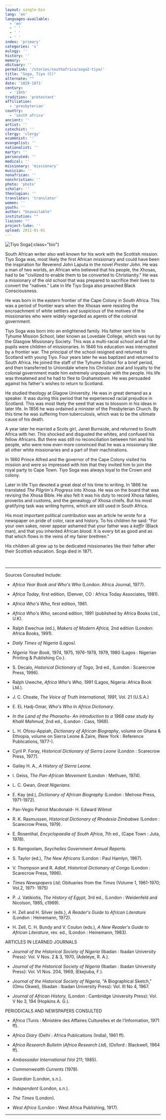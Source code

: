 ```yaml
---
layout: single-bio
lang: 'en'
languages-available:
  - 'en'
  - ' '
  - ' '
  - ' '
index: 'primary'
categories: 's'
eulogy: ''
history: ''
memory: ''
obituary: ''
permalink: '/stories/southafrica/soga2-tiyo/'
title: "Soga, Tiyo (C)"
alternate: ""
date: '1829-1871'
century:
  - '19th'
tradition: 'protestant'
affiliation:
  - 'presbyterian'
country:
  - 'south africa'
ancient: ''
artist: ''
catechist: ''
clergy: 'clergy'
ecumenist: ''
evangelist: ''
nationalist: ''
martyr: ''
persecuted: ''
medical: ''
missionary: 'missionary'
musician: ''
nonafrican: ''
nonchristian: ''
photo: 'photo'
scholar: ''
theologian: ''
translator: 'translator'
women: ''
youth: ''
author: "Unavailable"
institution: ""
liaison: ""
project-luke: ''
upload: 2011-01-01
---
```


![Tiyo Soga](/images/bio-pics/southafrica/soga2-tiyo/soga_tiyo.jpg){:class="bio"}

South African writer also well known for his work with the Scottish mission. Tiyo Soga was, most likely the first African missionary and could have been the inspiration for Reverend John Laputa in the novel *Prester John.* He was a man of two worlds, an African who believed that his people, the Xhosas, had to be "civilized to enable them to be converted to Christianity." He was a missionary of the old school that was prepared to sacrifice their lives to convert the "natives." Late in life Tiyo Soga also preached Black Consciousness.

He was born in the eastern frontier of the Cape Colony in South Africa. This was a period of frontier wars when the Xhosas were resisting the encroachment of white settlers and suspicious of the motives of the missionaries who were widely regarded as agents of the colonial government.

Tiyo Soga was born into an enlightened family. His father sent him to Tyhume Mission School, later known as Lovedale College, which was run by the Glasgow Missionary Society. This was a multi-racial school and all the pupils were children of missionaries. In 1846 his education was interrupted by a frontier war. The principal of the school resigned and returned to Scotland with young Tiyo. Four years later he was baptized and returned to South Africa. He joined the staff of the Tyhume School for a brief period, and then transferred to Uniondale where his Christian zeal and loyalty to the colonial government made him extremely unpopular with the people. His life was threatened and he had to flee to Grahamstown. He was persuaded against his father's wishes to return to Scotland.

He studied theology at Glagow University. He was in great demand as a speaker. It was during this period that he experienced racial prejudice in Scotland. This was most likely the seed that was to blossom in his ideas in later life. In 1856 he was ordained a minister of the Presbyterian Church. By this time he was suffering from tuberculosis, which was to be the ultimate cause of his death.

A year later he married a Scots girl, Janet Burnside, and returned to South Africa with her. This shocked and disgusted the whites, and confused his fellow Africans. But there was still no reconciliation between him and his people, who were now even more convinced that he was a missionary like all other white missionaries and a part of their machinations.

In 1860 Prince Alfred and the governor of the Cape Colony visited his mission and were so impressed with him that they invited him to join the royal party to Cape Town. Tiyo Soga was always loyal to the Crown and colony.

Later in life Tiyo devoted a great deal of his time to writing. In 1866 he translated *The Pilgrim's Progress* into Xhosa. He was on the board that was revising the Xhosa Bible. He also felt it was his duty to record Xhosa fables, proverbs and customs, and the genealogy of Xhosa chiefs. But his most gratifying task was writing hymns, which are still used in South Africa.

His most important political contribution was an article he wrote for a newspaper on pride of color, race and history. To his children he said: "For your own sakes, never appear ashamed that your father was a *kaffir* (Black man), and that you inherited African blood. It is every bit as good and as that which flows in the veins of my fairer brethren."

His children all grew up to be dedicated missionaries like their father after their Scottish education. Soga died in 1871.

&nbsp;

---

Sources Consulted Include:

* *Africa Year Book and Who's Who*  (London: Africa Journal, 1977).

* *Africa Today*, first edition, (Denver, CO : Africa Today Associates, 1981).

* *Africa Who's Who*, first edition, 1981.

* *Africa Who's Who*, second edition, 1991 (published by Africa Books Ltd., U.K).

* Ralph Ewechue (ed.),  *Makers of Modern Africa,*  2nd edition  (London: Africa Books, 1991).

* *Daily Times of Nigeria (Lagos).*

* *Nigeria Year Book*, 1974, 1975, 1976-1978, 1979, 1980 (Lagos : Nigerian Printing &amp; Publishing Co.).

* S. Decalo, *Historical Dictionary of Togo*, 3rd ed., (London : Scarecrow Press, 1996).

* Ralph Uweche, *Africa Who's Who, 1991*
(Lagos, Nigeria: Africa Book Ltd.).

* J. C. Choate, *The Voice of Truth International, 1991*,
Vol. 21 (U.S.A.)

* E. EL Hadj-Omar, *Who's Who In Africa Dictionary*.

* *In the Land of the Pharaohs- An introduction to a 1968 case study by
Khalil Mahmud*, 2nd ed., (London : Cass, 1968).

* L. H. Ofosu-Appiah, *Dictionary of African Biography*, volume on Ghana &amp; Ethiopia,
volume on Sierra Leone  &amp; Zaire, (New York : Reference Publications, 1977-).

* Cyril P. Foray, *Historical Dictionary of Sierra Leone* (London : Scarecrow Press, 1977).

* Gailey H. A., *A History of Sierra Leone*.

* I. Geiss, *The Pan-African Movement* (London : Methuen, 1974).

* L. C. Gwan, *Great Nigerians.*

* E. Kay (ed.), *Dictionary of African Biography* (London : Melrose Press, 1971-1972).

* Pan-Vegio Patriot Macdonald- H. Edward Wilmot

* R. K. Rasmussen, *Historical Dictionary of Rhodesia Zimbabwe* (London : Scarecrow Press, 1979).

* E. Rosenthal, *Encyclopaedia of South Africa*, 7th ed., (Cape Town : Juta, 1978).

* S. Ramgoolam, *Seychelles Government Annual Reports*.

* S. Taylor (ed.), *The New Africans* (London : Paul Hamlyn, 1967).

* V. Thompson and R. Adlof, *Historical Dictionary of Congo* (London : Scarecrow Press, 1996).

* *Times Newspapers Ltd*; Obituaries from the *Times* (Volume 1, 1961-1970;
Vol.2, 1971- 1975)

* P. J. Vatikiotis, *The History of Egypt*, 3rd ed., (London : Weidenfeld and Nicolson, 1985, c1969).

* H. Zell and H. Silver (eds.), *A Reader's Guide to African Literature* (London : Heinemann, 1972).

* H. Zell, C. H. Bundy and V. Coulon (eds.), *A New Reader's Guide to African Literature*, rev. ed., (London : Heinemann, 1983).

ARTICLES IN LEARNED JOURNALS

* *Journal of the Historical Society of Nigeria* (Ibadan : Ibadan University Press): Vol. V Nos. 2 &amp; 3, 1970,  (Adeleye, R. A.).

* *Journal of the Historical Society of Nigeria* (Ibadan : Ibadan University Press): Vol. VI Nos. 204, 1969,  (Ekejiuba, F.).

* *Journal of the Historical Society of Nigeria,* "A Biographical Sketch,"  (Omu Okwei), (Ibadan : Ibadan University Press): Vol. III No 4, 1967.

* *Journal of African History,* (London : Cambridge University Press): Vol. V No 3, 194 (Hopkins A. G.).

PERIODICALS AND NEWSPAPERS CONSULTED

* *Africa* (Tunis : Ministère des Affaires Culturelles et de l'Information, 1971 ff).

* *Africa Diary* (Delhi : Africa Publications (India), 1961 ff).

* *Africa Research Bulletin* (*Africa Research Ltd*), (Oxford : Blackwell, 1964 ff).

* *Ambassador International* (Vol 211; 1985).

* *Commonwealth Currents* (1978).

* *Guardian* (London, s.n.).

* *Independent* (London, s.n.).

* *The Times* (London).

* *West Africa* (London : West Africa Publishing, 1917).

---
